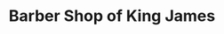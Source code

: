 ---
title: "Barber Shop of King James"
url: /caloocan-city/barber-shop-of-king-james/
shop: Friseur
---